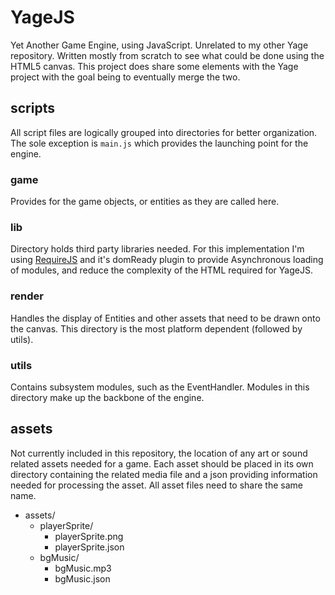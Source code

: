 # YageJS #
Yet Another Game Engine, using JavaScript. Unrelated to my other Yage
repository. Written mostly from scratch to see what could be done using the
HTML5 canvas. This project does share some elements with the Yage project with
the goal being to eventually merge the two.

## scripts ##
All script files are logically grouped into directories for better
organization. The sole exception is `main.js` which provides the launching
point for the engine. 

### game ###
Provides for the game objects, or entities as they are called here.

### lib ###
Directory holds third party libraries needed. For this implementation I'm using
[RequireJS](http://requirejs.org/) and it's domReady plugin to provide
Asynchronous loading of modules, and reduce the complexity of the HTML required
for YageJS.

### render ###
Handles the display of Entities and other assets that need to be drawn onto the
canvas. This directory is the most platform dependent (followed by utils).  

### utils ###
Contains subsystem modules, such as the EventHandler. Modules in this directory
make up the backbone of the engine.

## assets ##
Not currently included in this repository, the location of any art or sound
related assets needed for a game. Each asset should be placed in its own
directory containing the related media file and a json providing information
needed for processing the asset. All asset files need to share the same name.

+ assets/
	+ playerSprite/
		+ playerSprite.png
		+ playerSprite.json
	+ bgMusic/
		+ bgMusic.mp3
		+ bgMusic.json 